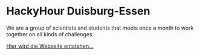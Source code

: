 # HackyHour Duisburg-Essen
We are a group of scientists and students that meets once a month to work together on all kinds of challenges.

[Hier wird die Webseite entstehen...](http://hackyhour.github.io/Duisburg-Essen/)
